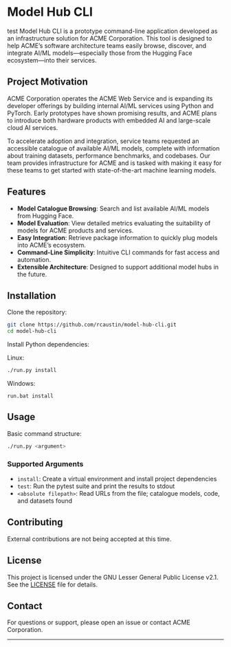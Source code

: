 # Model Hub CLI
test
Model Hub CLI is a prototype command-line application developed as an infrastructure solution for ACME Corporation. This tool is designed to help ACME’s software architecture teams easily browse, discover, and integrate AI/ML models—especially those from the Hugging Face ecosystem—into their services.


## Project Motivation

ACME Corporation operates the ACME Web Service and is expanding its developer offerings by building internal AI/ML services using Python and PyTorch. Early prototypes have shown promising results, and ACME plans to introduce both hardware products with embedded AI and large-scale cloud AI services.

To accelerate adoption and integration, service teams requested an accessible catalogue of available AI/ML models, complete with information about training datasets, performance benchmarks, and codebases. Our team provides infrastructure for ACME and is tasked with making it easy for these teams to get started with state-of-the-art machine learning models.


## Features

- **Model Catalogue Browsing**: Search and list available AI/ML models from Hugging Face.
- **Model Evaluation**: View detailed metrics evaluating the suitability of models for ACME products and services.
- **Easy Integration**: Retrieve package information to quickly plug models into ACME’s ecosystem.
- **Command-Line Simplicity**: Intuitive CLI commands for fast access and automation.
- **Extensible Architecture**: Designed to support additional model hubs in the future.


## Installation

Clone the repository:

```sh
git clone https://github.com/rcaustin/model-hub-cli.git
cd model-hub-cli
```


Install Python dependencies:

Linux:
```sh
./run.py install
```

Windows:
```batch
run.bat install
```

## Usage

Basic command structure:

```sh
./run.py <argument>
```

### Supported Arguments

- `install`: Create a virtual environment and install project dependencies
- `test`: Run the pytest suite and print the results to stdout
- `<absolute filepath>`: Read URLs from the file; catalogue models, code, and datasets found


## Contributing

External contributions are not being accepted at this time.


## License

This project is licensed under the GNU Lesser General Public License v2.1. See the [LICENSE](LICENSE) file for details.


## Contact

For questions or support, please open an issue or contact ACME Corporation.

---
